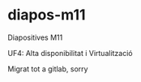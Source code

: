 # diapos-m11
Diapositives M11

UF4: Alta disponibilitat i Virtualització

Migrat tot a gitlab, sorry
